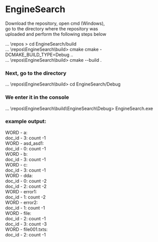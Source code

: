 # EngineSearch

Download the repository, open cmd (Windows), \
go to the directory where the repository was  \
uploaded and perform the following steps below 

... \repos > cd EngineSearch/build \
... \repos\EngineSearch\build> cmake cmake -DCMAKE_BUILD_TYPE=Debug .. \
... \repos\EngineSearch\build> cmake --build . 

### Next, go to the directory 
... \repos\EngineSearch\build> cd EngineSearch/Debug 
### We enter it in the console 
... \repos\EngineSearch\build\EngineSearch\Debug> EngineSearch.exe 

### example output: 

WORD - a: \
doc_id - 3: count -1 \
WORD - asd_asd1: \
doc_id - 0: count -1 \
WORD - b: \
doc_id - 3: count -1 \
WORD - c: \
doc_id - 3: count -1 \
WORD - dda: \
doc_id - 0: count -2 \
doc_id - 2: count -2 \
WORD - error1: \
doc_id - 1: count -2 \
WORD - error2: \
doc_id - 1: count -1 \
WORD - file: \
doc_id - 2: count -1 \
doc_id - 3: count -3 \
WORD - file001.txts: \
doc_id - 2: count -1 